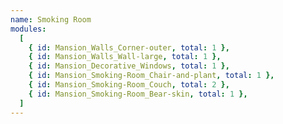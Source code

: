 ```yaml
---
name: Smoking Room
modules:
  [
    { id: Mansion_Walls_Corner-outer, total: 1 },
    { id: Mansion_Walls_Wall-large, total: 1 },
    { id: Mansion_Decorative_Windows, total: 1 },
    { id: Mansion_Smoking-Room_Chair-and-plant, total: 1 },
    { id: Mansion_Smoking-Room_Couch, total: 2 },
    { id: Mansion_Smoking-Room_Bear-skin, total: 1 },
  ]
---
```

